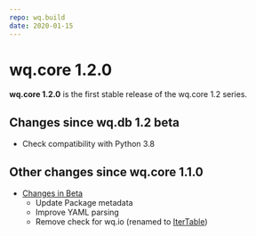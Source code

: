 ```yaml
---
repo: wq.build
date: 2020-01-15
---
```


# wq.core 1.2.0

**wq.core 1.2.0** is the first stable release of the wq.core 1.2 series.

## Changes since wq.db 1.2 beta

 * Check compatibility with Python 3.8

## Other changes since wq.core 1.1.0
  * [Changes in Beta](./wq.build-1.2.0b1.md)
     * Update Package metadata
     * Improve YAML parsing
     * Remove check for wq.io (renamed to [IterTable](https://github.com/wq/itertable))
